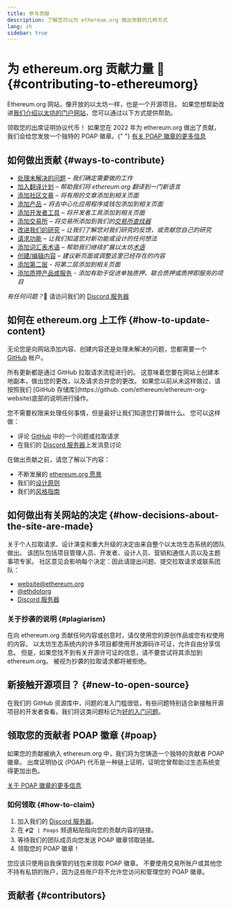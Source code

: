 ```yaml
---
title: 参与贡献
description: 了解您可以为 ethereum.org 做出贡献的几种方式
lang: zh
sidebar: true
---
```


# 为 ethereum.org 贡献力量 🦄 {#contributing-to-ethereumorg}

Ethereum.org 网站，像开放的以太坊一样，也是一个开源项目。 如果您想帮助改进[我们介绍以太坊的门户网站](/about/)，您可以通过以下方式提供帮助。

<InfoBanner shouldCenter emoji=":tada:">
  领取您的出席证明协议代币！ 如果您在 2022 年为 ethereum.org 做出了贡献，我们会给您发放一个独特的 POAP 徽章。{" "}
<a href="#poap">有关 POAP 徽章的更多信息</a>
</InfoBanner>

## 如何做出贡献 {#ways-to-contribute}

- [处理未解决的问题](https://github.com/ethereum/ethereum-org-website/issues) _– 我们确定需要做的工作_
- [加入翻译计划](/contributing/translation-program/) _– 帮助我们将 ethereum.org 翻译到一门新语言_
- [添加社区文章](/contributing/content-resources/) _– 将有用的文章添加到相关页面_
- [添加产品](/contributing/adding-products/) _– 将去中心化应用程序或钱包添加到相关页面_
- [添加开发者工具](/contributing/adding-developer-tools/) _– 将开发者工具添加到相关页面_
- [添加交易所](/contributing/adding-exchanges/) _– 将交易所添加到我们的[交易所查找器](/get-eth/#country-picker)_
- [改进我们的研究](https://www.notion.so/efdn/Ethereum-org-User-Persona-Memo-b44dc1e89152457a87ba872b0dfa366c) _– 让我们了解您对我们研究的反馈，或贡献您自己的研究_
- [请求功能](https://github.com/ethereum/ethereum-org-website/issues/new?assignees=&labels=Type%3A+Feature&template=feature_request.md&title=) _– 让我们知道您对新功能或设计的任何想法_
- [添加词汇表术语](/contributing/adding-glossary-terms) _– 帮助我们继续扩展以太坊[术语](/glossary/)_
- [创建/编辑内容](/contributing/#how-to-update-content) _– 建议新页面或调整这里已经存在的内容_
- [添加第二层](/contributing/adding-layer-2) _- 将第二层添加到相关页面_
- [添加质押产品或服务](/contributing/adding-staking-product/) - _添加有助于促进单独质押、联合质押或质押即服务的项目_

*有任何问题？*🤔 请访问我们的 [Discord 服务器](https://discord.gg/CetY6Y4)

## 如何在 ethereum.org 上工作 {#how-to-update-content}

无论您是向网站添加内容、创建内容还是处理未解决的问题，您都需要一个 [GitHub](https://github.com) 帐户。

所有更新都是通过 GitHub 拉取请求流程进行的。 这意味着您要在网站上创建本地副本，做出您的更改，以及请求合并您的更改。 如果您以前从未这样做过，请按照我们 [GitHub 存储库](https://github. com/ethereum/ethereum-org-website)底部的说明进行操作。

您不需要权限来处理任何事情，但是最好让我们知道您打算做什么。 您可以这样做：

- 评论 [GitHub](https://github.com/ethereum/ethereum-org-website) 中的一个问题或拉取请求
- 在我们的 [Discord 服务器](https://discord.gg/CetY6Y4)上发消息讨论

在做出贡献之前，请您了解以下内容：

- 不断发展的 [ethereum.org 愿景](/about/)
- 我们的[设计原则](/contributing/design-principles/)
- 我们的[风格指南](/contributing/style-guide/)

## 如何做出有关网站的决定 {#how-decisions-about-the-site-are-made}

关于个人拉取请求、设计演变和重大升级的决定由来自整个以太坊生态系统的团队做出。 该团队包括项目管理人员、开发者、设计人员、营销和通信人员以及主题事项专家。 社区意见会影响每个决定：因此请提出问题、提交拉取请求或联系团队：

- [website@ethereum.org](mailto:website@ethereum.org)
- [@ethdotorg](https://twitter.com/ethdotorg)
- [Discord 服务器](https://discord.gg/CetY6Y4)

### 关于抄袭的说明 {#plagiarism}

在向 ethereum.org 贡献任何内容或创意时，请仅使用您的原创作品或您有权使用的内容。 以太坊生态系统内的许多项目都使用开放源码许可证，允许自由分享信息。 但是，如果您找不到有关开源许可证的信息，请不要尝试将其添加到 ethereum.org。 被视为抄袭的拉取请求都将被拒绝。

## 新接触开源项目？ {#new-to-open-source}

在我们的 GitHub 资源库中，问题的准入门槛很低，有些问题特别适合新接触开源项目的开发者查看。我们将这类问题标记为[好的入门问题](https://github.com/ethereum/ethereum-org-website/issues?q=is%3Aopen+is%3Aissue+label%3A%22good+first+issue%22)。

## 领取您的贡献者 POAP 徽章 {#poap}

如果您的贡献被纳入 ethereum.org 中，我们将为您铸造一个独特的贡献者 POAP 徽章。 出席证明协议 (POAP) 代币是一种链上证明，证明您曾帮助过生态系统变得更加出色。

[关于 POAP 徽章的更多信息](https://www.poap.xyz/)

### 如何领取 {#how-to-claim}

1. 加入我们的 [Discord 服务器](https://discord.gg/E8dET2ux8y)。
2. 在 `#🏆 | Poaps` 频道粘贴指向您的贡献内容的链接。
3. 等待我们的团队成员向您发送 POAP 徽章领取链接。
4. 领取您的 POAP 徽章！

您应该只使用自我保管的钱包来领取 POAP 徽章。 不要使用交易所账户或其他您不持有私钥的账户，因为这些账户将不允许您访问和管理您的 POAP 徽章。

## 贡献者 {#contributors}

<Contributors />
